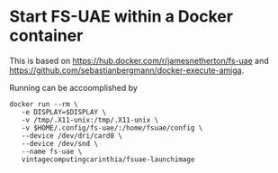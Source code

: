 # Start FS-UAE within a Docker container #

This is based on https://hub.docker.com/r/jamesnetherton/fs-uae and https://github.com/sebastianbergmann/docker-execute-amiga.

Running can be accoomplished by

```
docker run --rm \
   -e DISPLAY=$DISPLAY \
   -v /tmp/.X11-unix:/tmp/.X11-unix \
   -v $HOME/.config/fs-uae/:/home/fsuae/config \
   --device /dev/dri/card0 \
   --device /dev/snd \
   --name fs-uae \
   vintagecomputingcarinthia/fsuae-launchimage
```
